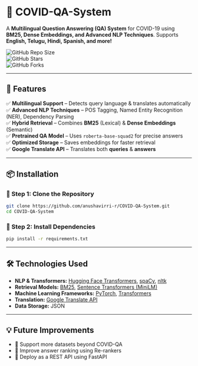 # 🚀 COVID-QA-System  
A **Multilingual Question Answering (QA) System** for COVID-19 using **BM25, Dense Embeddings, and Advanced NLP Techniques**. Supports **English, Telugu, Hindi, Spanish, and more!**  

![GitHub Repo Size](https://img.shields.io/github/repo-size/anushavirri-r/COVID-QA-System?style=flat-square)  
![GitHub Stars](https://img.shields.io/github/stars/anushavirri-r/COVID-QA-System?style=flat-square)  
![GitHub Forks](https://img.shields.io/github/forks/anushavirri-r/COVID-QA-System?style=flat-square)  

---

## 📌 Features  
✅ **Multilingual Support** – Detects query language & translates automatically  
✅ **Advanced NLP Techniques** – POS Tagging, Named Entity Recognition (NER), Dependency Parsing  
✅ **Hybrid Retrieval** – Combines **BM25** (Lexical) & **Dense Embeddings** (Semantic)  
✅ **Pretrained QA Model** – Uses `roberta-base-squad2` for precise answers  
✅ **Optimized Storage** – Saves embeddings for faster retrieval  
✅ **Google Translate API** – Translates both **queries** & **answers**  

---

## 📦 Installation  

### 🔹 Step 1: Clone the Repository  
```bash
git clone https://github.com/anushavirri-r/COVID-QA-System.git
cd COVID-QA-System
```
### 🔹 Step 2: Install Dependencies
```bash
pip install -r requirements.txt
```

---

## 🛠️ Technologies Used  
- **NLP & Transformers:** [Hugging Face Transformers](https://huggingface.co/docs/transformers/index), [spaCy](https://spacy.io/), [nltk](https://www.nltk.org/)  
- **Retrieval Models:** [BM25](https://en.wikipedia.org/wiki/Okapi_BM25), [Sentence Transformers (MiniLM)](https://huggingface.co/sentence-transformers/all-MiniLM-L6-v2)  
- **Machine Learning Frameworks:** [PyTorch](https://pytorch.org/), [Transformers](https://huggingface.co/docs/transformers/index)  
- **Translation:** [Google Translate API](https://cloud.google.com/translate)  
- **Data Storage:** JSON

---

## 💡 Future Improvements  
- 🔹 Support more datasets beyond COVID-QA  
- 🔹 Improve answer ranking using Re-rankers  
- 🔹 Deploy as a REST API using FastAPI  
